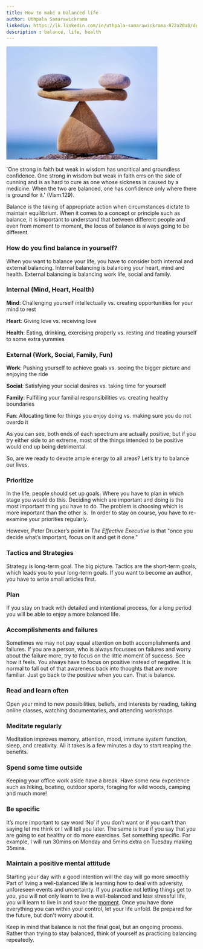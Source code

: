 ```yaml
---
title: How to make a balanced life 
author: Uthpala Samarawickrama
linkedin: https://lk.linkedin.com/in/uthpala-samarawickrama-872a20a8/de
description : balance, life, health
---
```


<img src="/img/Uthpala.jpg" width="400" height="300" />

`One strong in faith but weak in wisdom has uncritical and groundless confidence. One strong in wisdom but weak in faith errs on the side of cunning and is as hard to cure as one whose sickness is caused by a medicine. When the two are balanced, one has confidence only where there is ground for it.' (Vism.129).

Balance is the taking of appropriate action when circumstances dictate to maintain equilibrium. When it comes to a concept or principle such as balance, it is important to understand that between different people and even from moment to moment, the locus of balance is always going to be different. 

### **How do you find balance in yourself?**

When you want to balance your life, you have to consider both internal and external balancing. Internal balancing is balancing your heart, mind and health. External balancing is balancing work life, social and family. 

### **Internal (Mind, Heart, Health)**

**Mind**: Challenging yourself intellectually vs. creating opportunities for your mind to rest

**Heart**: Giving love vs. receiving love

**Health**: Eating, drinking, exercising properly vs. resting and treating yourself to some extra yummies

### **External (Work, Social, Family, Fun)**

**Work**: Pushing yourself to achieve goals vs. seeing the bigger picture and enjoying the ride

**Social**: Satisfying your social desires vs. taking time for yourself

**Family**: Fulfilling your familial responsibilities vs. creating healthy boundaries

**Fun**: Allocating time for things you enjoy doing vs. making sure you do not overdo it

As you can see, both ends of each spectrum are actually positive; but if you try either side to an extreme, most of the things intended to be positive would end up being detrimental.

So, are we ready to devote ample energy to all areas? Let’s try to balance our lives.

### **Prioritize**

In the life, people should set up goals. Where you have to plan in which stage you would do this. Deciding which are important and doing is the most important thing you have to do. The problem is choosing which is more important than the other is.  In order to stay on course, you have to re-examine your priorities regularly.

However, Peter Drucker’s point in *The Effective Executive* is that "once you decide what’s important, focus on it and get it done."

### **Tactics and Strategies**

Strategy is long-term goal. The big picture. Tactics are the short-term goals, which leads you to your long-term goals.  If you want to become an author, you have to write small articles first. 

### **Plan**

If you stay on track with detailed and intentional process, for a long period you will be able to enjoy a more balanced life. 

### **Accomplishments and failures**

Sometimes we may not pay equal attention on both accomplishments and failures. If you are a person, who is always focusses on failures and worry about the failure more, try to focus on the little moment of success. See how it feels. You always have to focus on positive instead of negative. It is normal to fall out of that awareness back into thoughts that are more familiar. Just go back to the positive when you can. That is balance.

### **Read and learn often**

Open your mind to new possibilities, beliefs, and interests by reading, taking online classes, watching documentaries, and attending workshops

### **Meditate regularly**

Meditation improves memory, attention, mood, immune system function, sleep, and creativity. All it takes is a few minutes a day to start reaping the benefits.

### **Spend some time outside**

Keeping your office work aside have a break. Have some new experience such as hiking, boating, outdoor sports, foraging for wild woods, camping and much more!

### **Be specific**

It’s more important to say word ‘No‘ if you don’t want or if you can’t than saying let me think or I will tell you later. The same is true if you say that you are going to eat healthy or do more exercises. Set something specific. For example, I will run 30mins on Monday and 5mins extra on Tuesday making 35mins. 

### **Maintain a positive mental attitude**

Starting your day with a good intention will the day will go more smoothly Part of living a well-balanced life is learning how to deal with adversity, unforeseen events and uncertainty. If you practice not letting things get to you, you will not only learn to live a well-balanced and less stressful life, you will learn to live in and savor the [moment](https://www.essentiallifeskills.net/live-in-the-moment.html). Once you have done everything you can within your control, let your life unfold. Be prepared for the future, but don't worry about it.

Keep in mind that balance is not the final goal, but an ongoing process. Rather than trying to stay balanced, think of yourself as practicing balancing repeatedly. 

